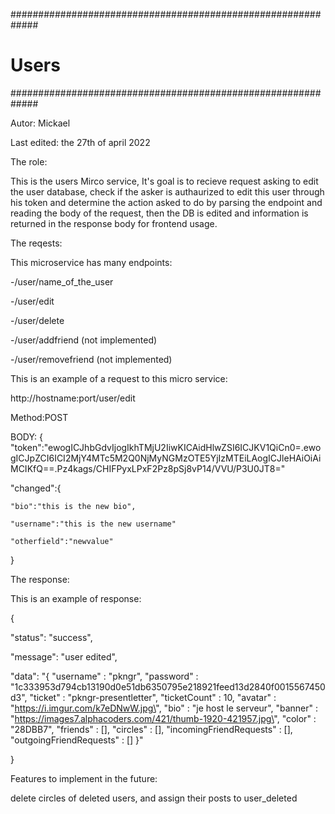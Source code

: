 #############################################################
#                         Users                             #
#############################################################

Autor: Mickael

Last edited: the 27th of april 2022

The role:

This is the users Mirco service,
It's goal is to recieve request asking to edit the user database, 
check if the asker is authaurized to edit this user through his token and
determine the action asked to do by parsing the endpoint and reading the body of the request,
then the DB is edited and information is returned in the response body for frontend usage.

The reqests:

This microservice has many endpoints: 

-/user/name_of_the_user

-/user/edit

-/user/delete

-/user/addfriend (not implemented)

-/user/removefriend (not implemented)

This is an example of a request to this micro service:

http://hostname:port/user/edit

Method:POST

BODY:
{
"token":"ewogICJhbGdvIjogIkhTMjU2IiwKICAidHlwZSI6ICJKV1QiCn0=.ewogICJpZCI6ICI2MjY4MTc5M2Q0NjMyNGMzOTE5YjIzMTEiLAogICJleHAiOiAiMCIKfQ==.Pz4kags/CHIFPyxLPxF2Pz8pSj8vP14/VVU/P3U0JT8="

"changed":{

    "bio":"this is the new bio",

    "username":"this is the new username"

    "otherfield":"newvalue"
}

The response:

This is an example of response:

{

"status": "success",

"message": "user edited",

"data": "{ \"username\" : \"pkngr\", \"password\" : \"1c333953d794cb13190d0e51db6350795e218921feed13d2840f0015567450d3\", \"ticket\" : \"pkngr-presentletter\", \"ticketCount\" : 10, \"avatar\" : \"https://i.imgur.com/k7eDNwW.jpg\", \"bio\" : \"je host le serveur\", \"banner\" : \"https://images7.alphacoders.com/421/thumb-1920-421957.jpg\", \"color\" : \"28DBB7\", \"friends\" : [], \"circles\" : [], \"incomingFriendRequests\" : [], \"outgoingFriendRequests\" : [] }"

}

Features to implement in the future:

delete circles of deleted users, and assign their posts to user_deleted
